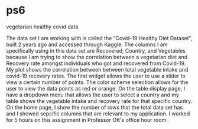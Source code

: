 # ps6
vegetarian healthy covid data 

The data set I am working with is called the “Covid-19 Healthy Diet Dataset”, built 2 years ago and accessed through Kaggle. The columns I am specifically using in this data set are Recovered, Country, and Vegetables because I am trying to show the correlation between a vegetarian diet and Recovery rate amongst individuals who got and recovered from Covid-19. My plot shows the correlation between between total vegetable intake and covid-19 recovery rates. The first widget allows the user to use a slider to view a certain number of points. The color scheme selection allows for the user to view the data points as red or orange. On the table display page, I have a dropdown menu that allows the user to select a country and my table shows the vegetable intake and recovery rate for that specific country. On the home page, I show the number of rows that the total data set has and I showed sepcific columns that are relevant to my application. 
I worked for 5 hours on this assignment in Professor Ott's office hour room. 

